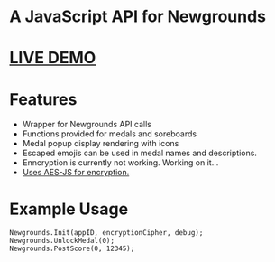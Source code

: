 # A JavaScript API for Newgrounds

# [LIVE DEMO](https://www.newgrounds.com/portal/view/755888?updated=1590185509)

# Features
- Wrapper for Newgrounds API calls
- Functions provided for medals and soreboards
- Medal popup display rendering with icons
- Escaped emojis can be used in medal names and descriptions.
- Enncryption is currently not working. Working on it...
- [Uses AES-JS for encryption.](https://github.com/ricmoo/aes-js)

# Example Usage

```
Newgrounds.Init(appID, encryptionCipher, debug);
Newgrounds.UnlockMedal(0);
Newgrounds.PostScore(0, 12345);

```
